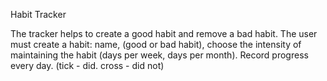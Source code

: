 Habit Tracker

The tracker helps to create a good habit and remove a bad habit. The user must create a habit: name, (good or bad habit), choose the intensity of maintaining the habit (days per week, days per month).
Record progress every day. (tick - did. cross - did not)
